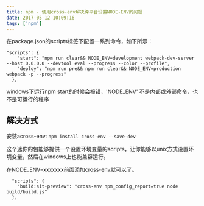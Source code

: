 ```yaml
---
title: npm - 使用cross-env解决跨平台设置NODE-ENV的问题
date: 2017-05-12 10:09:16
tags: ['npm']
---
```


在package.json的scripts标签下配置一系列命令，如下所示：

	"scripts": {
	    "start": "npm run clear&& NODE_ENV=development webpack-dev-server --host 0.0.0.0 --devtool eval --progress --color --profile",
	    "deploy": "npm run pre&& npm run clear&& NODE_ENV=production webpack -p --progress"
	  },

windows下运行npm start的时候会报错，'NODE_ENV' 不是内部或外部命令，也不是可运行的程序


## 解决方式 ##
安装across-env: `npm install cross-env --save-dev`

这个迷你的包能够提供一个设置环境变量的scripts，让你能够以unix方式设置环境变量，然后在windows上也能兼容运行。

在NODE_ENV=xxxxxxx前面添加cross-env就可以了。

	  "scripts": {
	    "build:sit-preview": "cross-env npm_config_report=true node build/build.js"
	  },